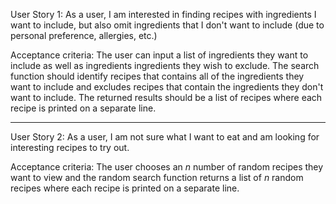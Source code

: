 User Story 1: As a user, I am interested in finding recipes with ingredients I want to include, but also omit ingredients that I don't want to include (due to personal preference, allergies, etc.) 

Acceptance criteria: 
The user can input a list of ingredients they want to include as well as ingredients ingredients they wish to exclude.
The search function should identify recipes that contains all of the ingredients they want to include and excludes recipes that contain the ingredients they don't want to include.
The returned results should be a list of recipes where each recipe is printed on a separate line.

------------------------------------------------------

User Story 2: As a user, I am not sure what I want to eat and am looking for interesting recipes to try out.

Acceptance criteria:
The user chooses an _n_ number of random recipes they want to view and the random search function returns a list of _n_ random recipes where each recipe is printed on a separate line.
